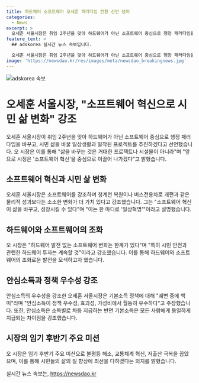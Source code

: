 ```yaml
---
title: 하드웨어 소프트웨어 오세훈 패러다임 전환 선언 넘어
categories:
  - News
excerpt: >
  오세훈 서울시장은 취임 2주년을 맞아 하드웨어가 아닌 소프트웨어 중심으로 행정 패러다임을 바꾸겠다고 선언했다. 그는 청계천 복원과 버스전용차로 개편과 같은 물리적 성과가 부족하다는 지적을 받아들이고, 시민 삶을 바꾸는데 집중하기로 했다. 또한, 안심소득 정책 우수성을 강조하고, 공무원 이탈을 막는 방안에 대해 언급했다. 오 시장은 대권 도전과 관련해 유권자에 도리가 아니라며, 뭘 하느냐가 더 중요하다고 밝혔다.
feature_text: >
  ## adskorea 실시간 뉴스 속보입니다.

  오세훈 서울시장은 취임 2주년을 맞아 하드웨어가 아닌 소프트웨어 중심으로 행정 패러다임을 바꾸겠다고 선언했다. 그는 청계천 복원과 버스전용차로 개편과 같은 물리적 성과가 부족하다는 지적을 받아들이고, 시민 삶을 바꾸는데 집중하기로 했다. 또한, 안심소득 정책 우수성을 강조하고, 공무원 이탈을 막는 방안에 대해 언급했다. 오 시장은 대권 도전과 관련해 유권자에 도리가 아니라며, 뭘 하느냐가 더 중요하다고 밝혔다.
image: 'https://newsdao.kr/res/images/meta/newsdao_breakingnews.jpg'
---
```


<p><img src="https://newsdao.kr/res/images/meta/newsdao_breakingnews.jpg" alt="adskorea 속보" /></p>

<h1>오세훈 서울시장, "소프트웨어 혁신으로 시민 삶 변화" 강조</h1>

<p data-ke-size="size16">오세훈 서울시장이 취임 2주년을 맞아 하드웨어가 아닌 소프트웨어 중심으로 행정 패러다임을 바꾸고, 시민 삶을 바꿀 일상생활과 밀착된 프로젝트를 추진하겠다고 선언했습니다. 오 시장은 이를 통해 "삶을 바꾸는 것은 거대한 프로젝트나 시설물이 아니라"며 "앞으로 시정은 '소프트웨어 혁신'을 중심으로 이끌어 나가겠다"고 밝혔습니다.</p>

<h2>소프트웨어 혁신과 시민 삶 변화</h2>

<p data-ke-size="size16">오세훈 서울시장은 소프트웨어를 강조하며 청계천 복원이나 버스전용차로 개편과 같은 물리적 성과보다는 소소한 변화가 더 가치 있다고 강조했습니다. 그는 "소프트웨어 혁신이 삶을 바꾸고, 성장시킬 수 있다"며 "이는 한 마디로 '일상혁명'"이라고 설명했습니다.</p>

<h2>하드웨어와 소프트웨어의 조화</h2>

<p data-ke-size="size16">오 시장은 "하드웨어 발전 없는 소프트웨어 변화는 한계가 있다"며 "특히 시민 안전과 관련한 하드웨어 투자는 계속할 것"이라고 강조했습니다. 이를 통해 하드웨어와 소프트웨어의 조화로운 발전을 모색하고자 했습니다.</p>

<h2>안심소득과 정책 우수성 강조</h2>

<p data-ke-size="size16">안심소득의 우수성을 강조한 오세훈 서울시장은 기본소득 정책에 대해 "궤변 중에 백미"라며 "안심소득이 정책 우수성, 효과성, 가성비에서 월등히 우수하다"고 주장했습니다. 또한, 안심소득은 소득별로 차등 지급하는 반면 기본소득은 모든 사람에게 동일하게 지급되는 차이점을 강조했습니다.</p>

<h2>시장의 임기 후반기 주요 미션</h2>

<p data-ke-size="size16">오 시장은 임기 후반기 주요 미션으로 불평등 해소, 교통체계 혁신, 저출산 극복을 꼽았으며, 이를 통해 시민들의 삶의 질 향상에 최선을 다하겠다는 의지를 밝혔습니다.</p>
실시간 뉴스 속보는, <a href="https://newsdao.kr" rel="dofollow">https://newsdao.kr</a>


